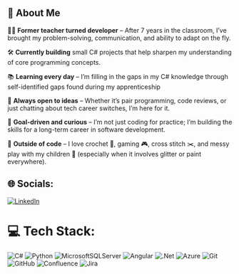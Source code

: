 ## 💫 About Me

👩‍🏫 **Former teacher turned developer** – After 7 years in the classroom, I’ve brought my problem-solving, communication, and ability to adapt on the fly.

🛠️ **Currently building** small C# projects that help sharpen my understanding of core programming concepts.

📚 **Learning every day** – I’m filling in the gaps in my C# knowledge through self-identified gaps found during my apprenticeship

🤝 **Always open to ideas** – Whether it’s pair programming, code reviews, or just chatting about tech career switches, I’m here for it.

🎯 **Goal-driven and curious** – I’m not just coding for practice; I’m building the skills for a long-term career in software development.

🎨 **Outside of code** – I love crochet 🧶, gaming 🎮, cross stitch ✂️, and messy play with my children 👶 (especially when it involves glitter or paint everywhere).


## 🌐 Socials:
[![LinkedIn](https://img.shields.io/badge/LinkedIn-%230077B5.svg?logo=linkedin&logoColor=white)](https://linkedin.com/in/samantha-jane-butler) 

# 💻 Tech Stack:
![C#](https://img.shields.io/badge/c%23-%23239120.svg?style=for-the-badge&logo=csharp&logoColor=white) ![Python](https://img.shields.io/badge/python-3670A0?style=for-the-badge&logo=python&logoColor=ffdd54) ![MicrosoftSQLServer](https://img.shields.io/badge/Microsoft%20SQL%20Server-CC2927?style=for-the-badge&logo=microsoft%20sql%20server&logoColor=white) ![Angular](https://img.shields.io/badge/angular-%23DD0031.svg?style=for-the-badge&logo=angular&logoColor=white) ![.Net](https://img.shields.io/badge/.NET-5C2D91?style=for-the-badge&logo=.net&logoColor=white) ![Azure](https://img.shields.io/badge/azure-%230072C6.svg?style=for-the-badge&logo=microsoftazure&logoColor=white) ![Git](https://img.shields.io/badge/git-%23F05033.svg?style=for-the-badge&logo=git&logoColor=white) ![GitHub](https://img.shields.io/badge/github-%23121011.svg?style=for-the-badge&logo=github&logoColor=white) ![Confluence](https://img.shields.io/badge/confluence-%23172BF4.svg?style=for-the-badge&logo=confluence&logoColor=white) ![Jira](https://img.shields.io/badge/jira-%230A0FFF.svg?style=for-the-badge&logo=jira&logoColor=white)

<!-- Proudly created with GPRM ( https://gprm.itsvg.in ) -->
